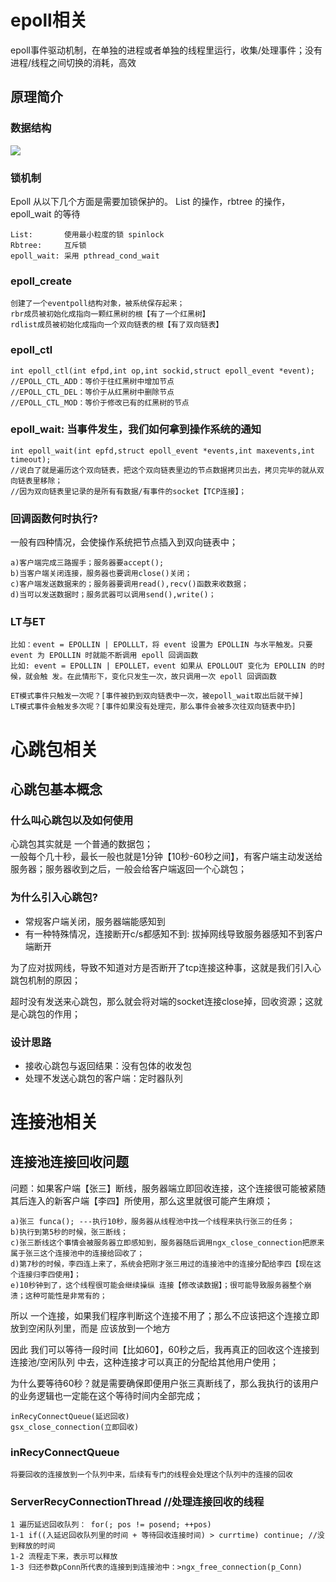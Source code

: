 # epoll相关
epoll事件驱动机制，在单独的进程或者单独的线程里运行，收集/处理事件；没有进程/线程之间切换的消耗，高效
## 原理简介
### 数据结构
![](https://gitee.com/shixianguo/blogimage/raw/master/img/20200331115859.png)

### 锁机制 
Epoll 从以下几个方面是需要加锁保护的。 List 的操作，rbtree 的操作，epoll_wait 的等待  
```
List:       使用最小粒度的锁 spinlock
Rbtree:     互斥锁
epoll_wait: 采用 pthread_cond_wait
```

### epoll_create
```
创建了一个eventpoll结构对象，被系统保存起来；
rbr成员被初始化成指向一颗红黑树的根【有了一个红黑树】
rdlist成员被初始化成指向一个双向链表的根【有了双向链表】
```
### epoll_ctl
```
int epoll_ctl(int efpd,int op,int sockid,struct epoll_event *event);
//EPOLL_CTL_ADD：等价于往红黑树中增加节点
//EPOLL_CTL_DEL：等价于从红黑树中删除节点
//EPOLL_CTL_MOD：等价于修改已有的红黑树的节点
```
### epoll_wait: 当事件发生，我们如何拿到操作系统的通知
```
int epoll_wait(int epfd,struct epoll_event *events,int maxevents,int timeout);
//说白了就是遍历这个双向链表，把这个双向链表里边的节点数据拷贝出去，拷贝完毕的就从双向链表里移除；
//因为双向链表里记录的是所有有数据/有事件的socket【TCP连接】；
```
### 回调函数何时执行?
一般有四种情况，会使操作系统把节点插入到双向链表中；
```
a)客户端完成三路握手；服务器要accept();
b)当客户端关闭连接，服务器也要调用close()关闭；
c)客户端发送数据来的；服务器要调用read(),recv()函数来收数据；
d)当可以发送数据时；服务武器可以调用send(),write()；
```
###  LT与ET
```
比如：event = EPOLLIN | EPOLLLT，将 event 设置为 EPOLLIN 与水平触发。只要 event 为 EPOLLIN 时就能不断调用 epoll 回调函数  
比如: event = EPOLLIN | EPOLLET，event 如果从 EPOLLOUT 变化为 EPOLLIN 的时候，就会触 发。在此情形下，变化只发生一次，故只调用一次 epoll 回调函数
```
```
ET模式事件只触发一次呢？[事件被扔到双向链表中一次，被epoll_wait取出后就干掉]
LT模式事件会触发多次呢？[事件如果没有处理完，那么事件会被多次往双向链表中扔]
```

# 心跳包相关
## 心跳包基本概念
### 什么叫心跳包以及如何使用
心跳包其实就是 一个普通的数据包；  
一般每个几十秒，最长一般也就是1分钟【10秒-60秒之间】，有客户端主动发送给服务器；服务器收到之后，一般会给客户端返回一个心跳包；

### 为什么引入心跳包?
* 常规客户端关闭，服务器端能感知到
* 有一种特殊情况，连接断开c/s都感知不到: 拔掉网线导致服务器感知不到客户端断开

为了应对拔网线，导致不知道对方是否断开了tcp连接这种事，这就是我们引入心跳包机制的原因；  

超时没有发送来心跳包，那么就会将对端的socket连接close掉，回收资源；这就是心跳包的作用；  

### 设计思路
* 接收心跳包与返回结果：没有包体的收发包
* 处理不发送心跳包的客户端：定时器队列


# 连接池相关
## 连接池连接回收问题

问题：如果客户端【张三】断线，服务器端立即回收连接，这个连接很可能被紧随其后连入的新客户端【李四】所使用，那么这里就很可能产生麻烦；

```
a)张三 funca(); ---执行10秒，服务器从线程池中找一个线程来执行张三的任务；
b)执行到第5秒的时候，张三断线；
c)张三断线这个事情会被服务器立即感知到，服务器随后调用ngx_close_connection把原来属于张三这个连接池中的连接给回收了；
d)第7秒的时候，李四连上来了，系统会把刚才张三用过的连接池中的连接分配给李四【现在这个连接归李四使用】；
e)10秒钟到了，这个线程很可能会继续操纵 连接【修改读数据】；很可能导致服务器整个崩溃；这种可能性是非常有的；
```

所以 一个连接，如果我们程序判断这个连接不用了；那么不应该把这个连接立即放到空闲队列里，而是 应该放到一个地方   

因此 我们可以等待一段时间【比如60】，60秒之后，我再真正的回收这个连接到 连接池/空闲队列 中去，这种连接才可以真正的分配给其他用户使用；  

为什么要等待60秒？就是需要确保即便用户张三真断线了，那么我执行的该用户的业务逻辑也一定能在这个等待时间内全部完成；

```
inRecyConnectQueue(延迟回收)
gsx_close_connection(立即回收)
```

### inRecyConnectQueue
```
将要回收的连接放到一个队列中来，后续有专门的线程会处理这个队列中的连接的回收
```

### ServerRecyConnectionThread //处理连接回收的线程
```
1 遍历延迟回收队列： for(; pos != posend; ++pos)
1-1 if((入延迟回收队列里的时间 + 等待回收连接时间) > currtime) continue; //没到释放的时间
1-2 流程走下来，表示可以释放
1-3 归还参数pConn所代表的连接到到连接池中：>ngx_free_connection(p_Conn)
```